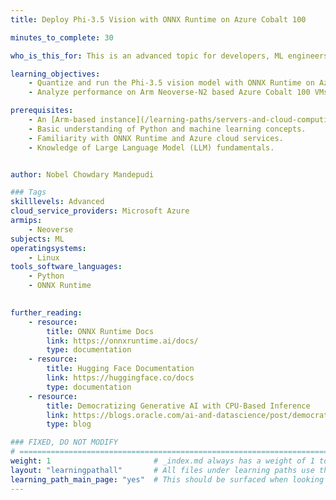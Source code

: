 ```yaml
---
title: Deploy Phi-3.5 Vision with ONNX Runtime on Azure Cobalt 100 

minutes_to_complete: 30

who_is_this_for: This is an advanced topic for developers, ML engineers, and cloud practitioners looking to deploy Microsoft's Phi Models on Arm-based servers using ONNX Runtime.

learning_objectives:
    - Quantize and run the Phi-3.5 vision model with ONNX Runtime on Azure.
    - Analyze performance on Arm Neoverse-N2 based Azure Cobalt 100 VMs.

prerequisites:
    - An [Arm-based instance](/learning-paths/servers-and-cloud-computing/csp/) from an appropriate cloud service provider. This Learning Path has been tested on an Azure Cobalt 100 virtual machine.
    - Basic understanding of Python and machine learning concepts.
    - Familiarity with ONNX Runtime and Azure cloud services.
    - Knowledge of Large Language Model (LLM) fundamentals.


author: Nobel Chowdary Mandepudi

### Tags
skilllevels: Advanced
cloud_service_providers: Microsoft Azure
armips:
    - Neoverse
subjects: ML
operatingsystems:
    - Linux
tools_software_languages:
    - Python
    - ONNX Runtime
   

further_reading:
    - resource:
        title: ONNX Runtime Docs
        link: https://onnxruntime.ai/docs/
        type: documentation
    - resource:
        title: Hugging Face Documentation
        link: https://huggingface.co/docs
        type: documentation
    - resource:
        title: Democratizing Generative AI with CPU-Based Inference
        link: https://blogs.oracle.com/ai-and-datascience/post/democratizing-generative-ai-with-cpu-based-inference
        type: blog

### FIXED, DO NOT MODIFY
# ================================================================================
weight: 1                       # _index.md always has a weight of 1 to order correctly
layout: "learningpathall"       # All files under learning paths use this wrapper
learning_path_main_page: "yes"  # This should be surfaced when looking for related content. Only set for _index.md of learning path content.
---
```

